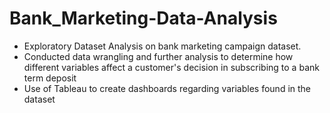 # Bank_Marketing-Data-Analysis

- Exploratory Dataset Analysis on bank marketing campaign dataset. 
- Conducted data wrangling and further analysis to determine how different variables affect a customer's decision in subscribing to a bank term deposit
- Use of Tableau to create dashboards regarding variables found in the dataset
